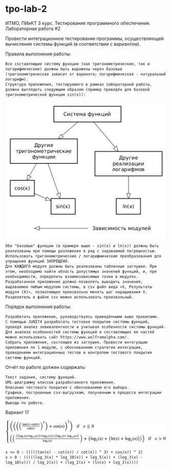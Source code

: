 # tpo-lab-2

ИТМО, ПИиКТ 3 курс. Тестирование программного обеспечения. Лабораторная работа #2

Провести интеграционное тестирование программы, осуществляющей вычисление системы функций (в соответствии с вариантом).

Правила выполнения работы:

    Все составляющие систему функции (как тригонометрические, так и логарифмические) должны быть выражены через базовые (тригонометрическая зависит от варианта; логарифмическая - натуральный логарифм).
    Структура приложения, тестируемого в рамках лабораторной работы, должна выглядеть следующим образом (пример приведён для базовой тригонометрической функции sin(x)):
    
![img.png](img%2Fimg.png)
    
    Обе "базовые" функции (в примере выше - sin(x) и ln(x)) должны быть реализованы при помощи разложения в ряд с задаваемой погрешностью. Использовать тригонометрические / логарифмические преобразования для упрощения функций ЗАПРЕЩЕНО.
    Для КАЖДОГО модуля должны быть реализованы табличные заглушки. При этом, необходимо найти область допустимых значений функций, и, при необходимости, определить взаимозависимые точки в модулях.
    Разработанное приложение должно позволять выводить значения, выдаваемое любым модулем системы, в сsv файл вида «X, Результаты модуля (X)», позволяющее произвольно менять шаг наращивания Х. Разделитель в файле csv можно использовать произвольный.

Порядок выполнения работы:

    Разработать приложение, руководствуясь приведёнными выше правилами.
    С помощью JUNIT4 разработать тестовое покрытие системы функций, проведя анализ эквивалентности и учитывая особенности системы функций. Для анализа особенностей системы функций и составляющих ее частей можно использовать сайт https://www.wolframalpha.com/.
    Собрать приложение, состоящее из заглушек. Провести интеграцию приложения по 1 модулю, с обоснованием стратегии интеграции, проведением интеграционных тестов и контролем тестового покрытия системы функций.

Отчёт по работе должен содержать:

    Текст задания, систему функций.
    UML-диаграмму классов разработанного приложения.
    Описание тестового покрытия с обоснованием его выбора.
    Графики, построенные csv-выгрузкам, полученным в процессе интеграции приложения.
    Выводы по работе.

Вариант 17

![img2.png](img%2Fimg2.png)

```
x <= 0 : (((((tan(x) - cot(x)) / cot(x)) ^ 3) + cos(x)) ^ 2)
x > 0 : (((((log_3(x) * log_10(x)) + log_5(x)) + (log_3(x) - log_10(x))) / log_2(x)) + (log_2(x) + (ln(x) + log_2(x))))
```